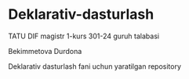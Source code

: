 # Deklarativ-dasturlash

TATU DIF magistr 1-kurs 301-24 guruh talabasi

Bekimmetova Durdona

Deklarativ dasturlash fani uchun yaratilgan repository

